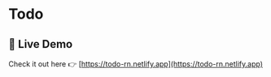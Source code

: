 # Todo
## 🚀 Live Demo
Check it out here 👉 [https://todo-rn.netlify.app](https://todo-rn.netlify.app)

